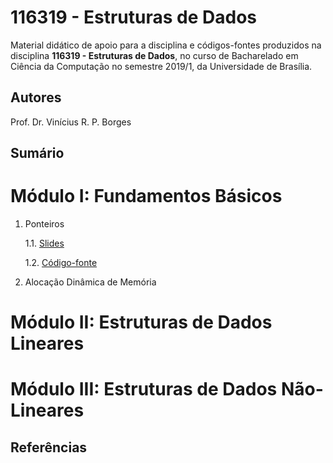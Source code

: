 # 116319 - Estruturas de Dados

Material didático de apoio para a disciplina e códigos-fontes produzidos na disciplina **116319 - Estruturas de Dados**, no curso de Bacharelado em Ciência da Computação no semestre 2019/1, da Universidade de Brasília.

## Autores

Prof. Dr. Vinícius R. P. Borges

## Sumário

# Módulo I: Fundamentos Básicos

1. Ponteiros

     1.1. [Slides](slides/116319_ed_aula01_ponteiros.pdf)
 
     1.2. [Código-fonte](main/ponteiros)
  
2. Alocação Dinâmica de Memória

# Módulo II: Estruturas de Dados Lineares



# Módulo III: Estruturas de Dados Não-Lineares


## Referências




   
